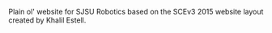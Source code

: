 Plain ol' website for SJSU Robotics based on the SCEv3 2015 website layout created by Khalil Estell.